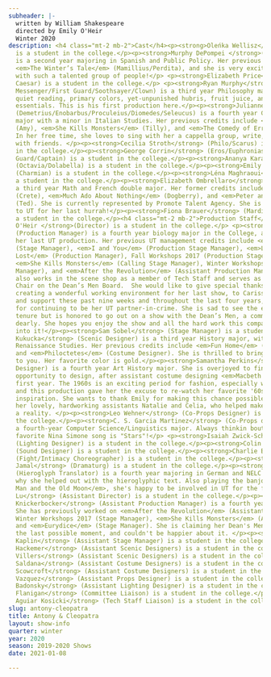 ```yaml
---
subheader: |-
  written by William Shakespeare
  directed by Emily O'Heir
  Winter 2020
description: <h4 class="mt-2 mb-2">Cast</h4><p><strong>Oleńka Wellisz</strong> (Antony)
  is a student in the college.</p><p><strong>Murphy DePompei </strong>(Cleopatra)
  is a second year majoring in Spanish and Public Policy. Her previous UT credit includes
  <em>The Winter’s Tale</em> (Mamillius/Perdita), and she is very excited to be working
  with such a talented group of people!</p> <p><strong>Elizabeth Price</strong> (Octavius
  Caesar) is a student in the college.</p> <p><strong>Ryan Murphy</strong> (Lepidus/First
  Messenger/First Guard/Soothsayer/Clown) is a third year Philosophy major. He enjoys
  quiet reading, primary colors, yet-unpunished hubris, fruit juice, and other kindergarten
  essentials. This is his first production here.</p><p><strong>Julianne Lorndale</strong>
  (Demetrius/Enobarbus/Proculeius/Diomedes/Seleucus) is a fourth year Creative Writing
  major with a minor in Italian Studies. Her previous credits include <em>Company</em>
  (Amy), <em>She Kills Monsters</em> (Tilly), and <em>The Comedy of Errors</em> (Luciana).
  In her free time, she loves to sing with her a cappella group, write, and hang out
  with friends. </p><p><strong>Cecilia Stroth</strong> (Philo/Scarus) is a student
  in the college.</p><p><strong>George Corrin</strong> (Eros/Euphronias/Second Messenger/Second
  Guard/Captain) is a student in the college.</p><p><strong>Ananya Karanam</strong>
  (Octavia/Dolabella) is a student in the college.</p><p><strong>Emily de Vegvar</strong>
  (Charmian) is a student in the college.</p><p><strong>Léna Maghraoui</strong> (Iras) is
  a student in the college.</p><p><strong>Elizabeth Ombrellaro</strong> (Alexas/Maecenas/Thyreus) is
  a third year Math and French double major. Her former credits include <em>good friday</em>
  (Crete), <em>Much Ado About Nothing</em> (Dogberry), and <em>Peter and the Starcatcher</em>
  (Ted). She is currently represented by Promote Talent Agency. She is glad to return
  to UT for her last hurrah!</p><p><strong>Fiona Brauer</strong> (Mardian/Agrippa) is
  a student in the college.</p><h4 class="mt-2 mb-2">Production Staff</h4> <p><strong>Emily
  O'Heir </strong>(Director) is a student in the college.</p> <p><strong>Jenni Guarino</strong>
  (Production Manager) is a fourth year biology major in the College, and this is
  her last UT production. Her previous UT management credits include <em>Macbeth</em>
  (Stage Manager), <em>I and You</em> (Production Stage Manager), <em>Love’s Labour’s
  Lost</em> (Production Manager), Fall Workshops 2017 (Production Stage Manager),
  <em>She Kills Monsters</em> (Calling Stage Manager), Winter Workshops 2017 (Stage
  Manager), and <em>After the Revolution</em> (Assistant Production Manager). She
  also works in the scene shop as a member of Tech Staff and serves as the Education
  Chair on the Dean’s Men Board.  She would like to give special thanks to Emily for
  creating a wonderful working environment for her last show, to Carissa for her friendship
  and support these past nine weeks and throughout the last four years, and to Sam
  for continuing to be her UT partner-in-crime. She is sad to see the end of her UT
  tenure but is honored to go out on a show with the Dean’s Men, a community she loves
  dearly. She hopes you enjoy the show and all the hard work this company has put
  into it!</p><p><strong>Sam Sobel</strong> (Stage Manager) is a student in the college.</p><p><strong>Katia
  Kukucka</strong> (Scenic Designer) is a third year History major, with a minor in
  Renaissance Studies. Her previous credits include <em>Fun Home</em> (Costume Designer)
  and <em>Philoctetes</em> (Costume Designer). She is thrilled to bring Glowing Pyramid
  to you. Her favorite color is gold.</p><p><strong>Samantha Perkins</strong> (Costume
  Designer) is a fourth year Art History major. She is overjoyed to finally have the
  opportunity to design, after assistant costume designing <em>Macbeth </em>and Amadeus her
  first year. The 1960s is an exciting period for fashion, especially women's fashion,
  and this production gave her the excuse to re-watch her favorite '60s movies for
  inspiration. She wants to thank Emily for making this chance possible, as well as
  her lovely, hardworking assistants Natalie and Celia, who helped make the designs
  a reality. </p><p><strong>Leo Wehner</strong> (Co-Props Designer) is a student in
  the college.</p><p><strong>C. S. Garcia Martinez</strong> (Co-Props designer) is
  a fourth-year Computer Science/Linguistics major. Always thinkin bout those figs... Their
  favorite Nina Simone song is "Stars"!</p> <p><strong>Isaiah Zwick-Schachter</strong>
  (Lighting Designer) is a student in the college.</p><p><strong>Colin Cooper</strong>
  (Sound Designer) is a student in the college.</p><p><strong>Charlie Baker</strong>
  (Fight/Intimacy Choreographer) is a student in the college.</p><p><strong>Zakir
  Jamal</strong> (Dramaturg) is a student in the college.</p><p><strong>Grace Clements</strong>
  (Hieroglyph Translator) is a fourth year majoring in German and NELC - which is
  why she helped out with the hieroglyphic text. Also playing the banjo in <em>The </em><em>Old
  Man and the Old Moon</em>, she's happy to be involved in UT for the first time.</p><p><strong>Amy
  Lu</strong> (Assistant Director) is a student in the college.</p><p><strong>Carissa
  Knickerbocker</strong> (Assistant Production Manager) is a fourth year English major.
  She has previously worked on <em>After the Revolution</em> (Assistant Stage Manager),
  Winter Workshops 2017 (Stage Manager), <em>She Kills Monsters</em> (Assistant Director),
  and <em>Eurydice</em> (Stage Manager). She is claiming her Dean's Men credit at
  the last possible moment, and couldn't be happier about it. </p><p><strong>Kate
  Kaplin</strong> (Assistant Stage Manager) is a student in the college.</p> <p><strong>Anna
  Hackemer</strong> (Assistant Scenic Designers) is a student in the college.</p><p><strong>Josh
  Villers</strong> (Assistant Scenic Designers) is a student in the college.</p><p><strong>Natalie
  Saldana</strong> (Assistant Costume Designers) is a student in the college.</p><p><strong>Celia
  Scowcroft</strong> (Assistant Costume Designers) is a student in the college.</p><p><strong>Becky
  Vazquez</strong> (Assistant Props Designer) is a student in the college.</p> <p><strong>Jonathan
  Badonsky</strong> (Assistant Lighting Designer) is a student in the college.</p><p><strong>Liam
  Flanigan</strong> (Committee Liaison) is a student in the college.</p><p><strong>Anna
  Aguiar Kosicki</strong> (Tech Staff Liaison) is a student in the college.</p>
slug: antony-cleopatra
title: Antony & Cleopatra
layout: show-info
quarter: winter
year: 2020
season: 2019-2020 Shows
date: 2021-01-08

---
```

